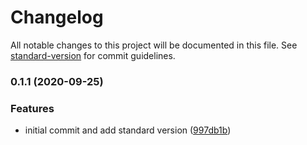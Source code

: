 # Changelog

All notable changes to this project will be documented in this file. See [standard-version](https://github.com/conventional-changelog/standard-version) for commit guidelines.

### 0.1.1 (2020-09-25)


### Features

* initial commit and add standard version ([997db1b](https://github.com/BrandedNomad/MyReads/commit/997db1bd0cbfb5345c044e76f8497d6c06618298))

